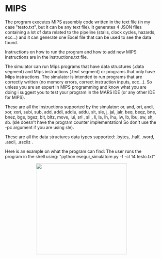 # MIPS

The program executes MIPS assembly code written in the text file (in my case "testo.txt", but it can be any text file). It generates 4 JSON files containing a lot of data related to the pipeline (stalls, clock cycles, hazards, ecc...) and 
it can generate one Excel file that can be used to see the data found. 

Instructions on how to run the program and how to add new MIPS instructions are in the instructions.txt file.

The simulator can run Mips programs that have data structures (.data segment) and Mips instructions (.text segment) or programs that only have Mips instructions. 
The simulator is intended to run programs that are correctly written (no memory errors, correct instruction inputs, ecc...). So unless you are an expert in MIPS programming and know what you are doing i suggest you to test your program in the MARS IDE (or any other IDE for MIPS).  

These are all the instructions supported by the simulator: or, and, ori, andi, xor, xori, subi, sub, add, addi, addiu, addu, slt, sle, j, jal, jalr, beq, beqz, bne, bnez, bge, bgez, blt, bltz, move, lui, srl , sll , li, la, lh, lhu, lw, lb, lbu, sw, sh, sb. (sle doesn't have the program counter implementation! So don't use the -pc argument if you are using sle).

These are all the data structures data types supported: .bytes, .half, .word, .ascii, .asciiz .

Here is an example on what the program can find:
The user runs the program in the shell using: "python esegui_simulatore.py -f -cl 14 testo.txt"


<p align="center">
  <img src= "https://github.com/Maxitoth/MIPS/assets/105019914/caeb8154-20a1-4b13-8634-55c20d7abc23" width="300" heigth="250">
</p>







